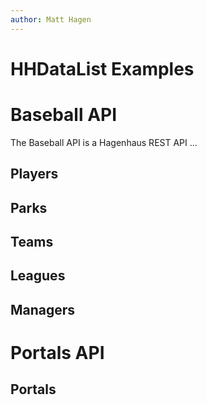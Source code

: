 ```yaml
---
author: Matt Hagen
---
```


# HHDataList Examples

# Baseball API

The Baseball API is a Hagenhaus REST API ...

## Players

<div id="baseball-players-datalist" class="hh-data-list"></div>

<script>
  new HHDataList({
    confirm: confirm,
    controlsAreSmall: false,
    // filter: 'birthYear is not null',
    filter: 'playerID like "xyz%"',
    filterById: (idField, idValue) => `${idField} like "${idValue}"`,
    filterPlaceholder: 'birthYear is not null and nameLast like "b%"',
    id: 'baseball-players-datalist',
    limit: 5,
    limits: [5, 10, 20, 50, 100],
    order: 'birthYear desc',
    orderPlaceholder: 'birthYear asc, nameLast asc',
    recordColumnCount: 4,
    recordFields: [
      { name: 'playerID', label: 'ID', isChecked: false },
      { name: 'nameFirst', label: 'First Name', isEditable: true, isRequired: true },
      { name: 'nameLast', label: 'Last Name', isEditable: true, isRequired: true },
      { name: 'nameGiven', label: 'Given Name', isEditable: true, isChecked: false },
      { name: 'birthDay', label: 'Birth Day', isEditable: true },
      { name: 'birthMonth', label: 'Birth Month', isEditable: true },
      { name: 'birthYear', label: 'Birth Year', isEditable: true },
      { name: 'birthCity', label: 'Birth City', isEditable: true },
      { name: 'birthState', label: 'Birth State', isEditable: true },
      { name: 'birthCountry', label: 'Birth Country', isEditable: true },
      { name: 'deathDay', label: 'Death Day', isEditable: true, isChecked: false },
      { name: 'deathMonth', label: 'Death Month', isEditable: true, isChecked: false },
      { name: 'deathYear', label: 'Death Year', isEditable: true, isChecked: false },
      { name: 'deathCity', label: 'Death City', isEditable: true, isChecked: false },
      { name: 'deathState', label: 'Death State', isEditable: true, isChecked: false },
      { name: 'deathCountry', label: 'Death Country', isEditable: true, isChecked: false },
      { name: 'weight', label: 'Weight', isEditable: true },
      { name: 'height', label: 'Height', isEditable: true },
      { name: 'bats', label: 'Bats', isEditable: true },
      { name: 'throws', label: 'Throws', isEditable: true },
      { name: 'debut', label: 'Debut Date', isEditable: true, isChecked: false },
      { name: 'finalGame', label: 'Final Game Date', isEditable: true, isChecked: false },
      { name: 'retroID', label: 'retroID', isEditable: true, isChecked: false },
      { name: 'bbrefID', label: 'bbrefID', isEditable: true, isChecked: false },    
    ],
    recordIdField: 'playerID',
    recordsAreExpanded: false,
    recordsAreNumbered: true,
    recordTitleFields: ['nameFirst', 'nameLast', 'birthYear'],
    recordTitleFormat: (f, r) => `${r[f[0]] ? r[f[0]] : ''} ${r[f[1]]} (b. ${r[f[2]] ? r[f[2]] : 'unknown'})`,
    reportError: (type, title, detail) => { reportError(type, title, detail); },
    reportInfo: (title, detail) => { reportInfo(title, detail); },
    reportWarning: (type, title, detail) => { reportWarning(type, title, detail); },
    showTabDescriptions: true,
    tabDescriptions: {
      search: 'Filter and order records. <a href="/en/docs/rest-api/query-parameters/" target="_blank">Learn more</a>.',
      fields: 'Specify fields to appear in records.',
      new: 'Create a new record.',
      created: 'The new record is also on the records list.',
      config: 'Set additional configuration parameters.'
    },
    // theme: {
    //   tabButtonColor: 'red',
    //   tabBorderColor: 'red',
    //   controlBorderColorHover: 'red',
    //   controlBackgroundColorHover: 'red'
    // },
    url: 'http://localhost:8081/api/baseball/v1/players',
  });
</script>

## Parks

<!-- <div id="baseball-parks-datalist" class="hh-data-list"></div>

<script>
  new HHDataList({
    confirm: confirm,
    id: 'baseball-parks-datalist',
    recordFields: [
      { name: 'ID', label: 'ID', isChecked: false },
      { name: 'parkname', label: 'Name', isEditable: true, isRequired: true },
      { name: 'parkkey', label: 'Key', isEditable: true, isChecked: false },
      { name: 'parkalias', label: 'Aliases', isEditable: true },
      { name: 'city', label: 'City', isEditable: true },
      { name: 'state', label: 'State', isEditable: true },
      { name: 'country', label: 'Country', isEditable: true },
    ],
    recordIdField: 'ID',
    recordTitleFields: ['parkname'],
    reportError: (type, title, detail) => { reportError(type, title, detail); },
    reportInfo: (title, detail) => { reportInfo(title, detail); },
    reportWarning: (type, title, detail) => { reportWarning(type, title, detail); },
    url: 'http://localhost:8081/api/baseball/v1/parks',
  });
</script> -->

## Teams

<!-- <div id="baseball-teams-datalist" class="hh-data-list"></div>

<script>
  new HHDataList({
    confirm: confirm,
    id: 'baseball-teams-datalist',
    recordColumnCount: 4,
    recordIdField: 'ID',
    recordTitleFields: ['name','yearID'],
    recordTitleFormat: (f, r) => `${r[f[0]]} (${r[f[1]]})`,
    reportError: (type, title, detail) => { reportError(type, title, detail); },
    reportInfo: (title, detail) => { reportInfo(title, detail); },
    reportWarning: (type, title, detail) => { reportWarning(type, title, detail); },
    url: 'http://localhost:8081/api/baseball/v1/teams',
  });
</script> -->

## Leagues

<!-- <div id="baseball-leagues-datalist" class="hh-data-list"></div>

<script>
  new HHDataList({
    confirm: confirm,
    id: 'baseball-leagues-datalist',
    recordColumnCount: 3,
    recordIdField: 'lgID',
    recordTitleFields: ['league'],
    reportError: (type, title, detail) => { reportError(type, title, detail); },
    reportInfo: (title, detail) => { reportInfo(title, detail); },
    reportWarning: (type, title, detail) => { reportWarning(type, title, detail); },
    url: 'http://localhost:8081/api/baseball/v1/leagues',
  });
</script> -->

## Managers

<!-- <div id="baseball-managers-datalist" class="hh-data-list"></div>

<script>
  new HHDataList({
    confirm: confirm,
    id: 'baseball-managers-datalist',
    recordColumnCount: 4,
    recordIdField: 'ID',
    recordTitleFields: ['playerID','yearID'],
    recordTitleFormat: (f, r) => `${r[f[0]]} (${r[f[1]]})`,
    reportError: (type, title, detail) => { reportError(type, title, detail); },
    reportInfo: (title, detail) => { reportInfo(title, detail); },
    reportWarning: (type, title, detail) => { reportWarning(type, title, detail); },
    url: 'http://localhost:8081/api/baseball/v1/managers',
  });
</script> -->

# Portals API

## Portals

<!-- <div id="portals-datalist" class="hh-data-list"></div>

<script>
  new HHDataList({
    confirm: confirm,
    controlsAreSmall: false,
    filter: 'name like "test%"',
    filterById: (idField, idValue) => `${idField} like "${idValue}"`,
    filterPlaceholder: 'name like "a%" and companyCountry like "USA"',
    id: 'portals-datalist',
    limit: 5,
    limits: [5, 10, 20, 50, 100],
    order: 'name',
    orderPlaceholder: 'name asc, companyCountry desc',
    recordColumnCount: 3,
    recordFields: [
      { name: 'id', label: 'ID' },
      { name: 'name', label: 'Name', isEditable: true, isRequired: true },
      { name: 'url', label: 'Url', isEditable: true, isRequired: true },
      { name: 'companyId', label: 'Company ID', isEditable: true, isRequired: true, isForeignKey: true },
      { name: 'companyName', label: 'Company Name' },
      { name: 'companyUrl', label: 'Company Url' },
      { name: 'companyCity', label: 'Company City' },
      { name: 'companyRegion', label: 'Company Region' },
      { name: 'companyCountryId', label: 'Company Country ID' },
      { name: 'companyCountryName', label: 'Company Country Name' },
      { name: 'companySectorId', label: 'Company Sector ID', isChecked: false },
      { name: 'companySectorName', label: 'Company Sector Name', isChecked: false }
    ],
    recordIdField: 'id',
    recordsAreExpanded: false,
    recordsAreNumbered: true,
    recordTitleFields: ['name'],
    recordTitleFormat: (f, r) => r[f[0]],
    reportError: (type, title, detail) => { reportError(type, title, detail); },
    reportInfo: (title, detail) => { reportInfo(title, detail); },
    reportWarning: (type, title, detail) => { reportWarning(type, title, detail); },
    showTabDescriptions: true,
    tabDescriptions: {
      home: 'Neque porro quisquam est, qui dolorem ipsum quia dolor sit amet, consectetur, adipisci velit, sed quia non numquam eius modi tempora incidunt ut labore et dolore magnam aliquam quaerat voluptatem.',
      search: 'At vero eos et accusamus et iusto odio dignissimos ducimus qui blanditiis praesentium voluptatum deleniti atque corrupti quos dolores et quas molestias excepturi sint occaecati cupiditate non provident.',
      fields: 'Nam libero tempore, cum soluta nobis est eligendi optio cumque nihil impedit quo minus id quod maxime placeat facere possimus, omnis voluptas assumenda est, omnis dolor repellendus.',
      new: 'Sed ut perspiciatis unde omnis iste natus error sit voluptatem accusantium doloremque laudantium.',
      created: 'Excepteur sint occaecat cupidatat non proident, sunt in culpa qui officia deserunt mollit anim id est laborum.',
      config: 'Lorem ipsum dolor sit amet, consectetur adipiscing elit, sed do eiusmod tempor incididunt ut labore et dolore magna aliqua.'
    },
    urls: {
      deleteRecord: 'http://localhost:8081/api/devportals/v1/portals',
      getRecord: 'http://localhost:8081/api/devportals/v1/portals',
      getRecords: 'http://localhost:8081/api/devportals/v1/portals',
      patchRecord: 'http://localhost:8081/api/devportals/v1/portals',
      postRecord: 'http://localhost:8081/api/devportals/v1/portals',
      putRecord: 'http://localhost:8081/api/devportals/v1/portals'
    }
  });
</script> -->
